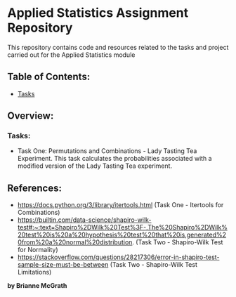 # Applied Statistics Assignment Repository

This repository contains code and resources related to the tasks and project carried out for the Applied Statistics module

## Table of Contents: 

- [Tasks](tasks.ipynb/)

## Overview: 

### Tasks:

- Task One: Permutations and Combinations - Lady Tasting Tea Experiment. This task calculates the probabilities associated with a modified version of the Lady Tasting Tea experiment. 

## References:

- https://docs.python.org/3/library/itertools.html (Task One - Itertools for Combinations)
- https://builtin.com/data-science/shapiro-wilk-test#:~:text=Shapiro%2DWilk%20Test%3F-,The%20Shapiro%2DWilk%20test%20is%20a%20hypothesis%20test%20that%20is,generated%20from%20a%20normal%20distribution. (Task Two - Shapiro-Wilk Test for Normality)
- https://stackoverflow.com/questions/28217306/error-in-shapiro-test-sample-size-must-be-between (Task Two - Shapiro-Wilk Test Limitations)

**by Brianne McGrath**
